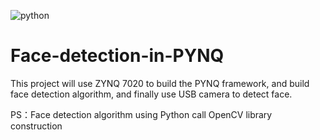 ![python](https://github.com/Xilinx/PYNQ/workflows/Python/badge.svg)
# Face-detection-in-PYNQ
This project will use ZYNQ 7020 to build the PYNQ framework, and build face detection algorithm, and finally use USB camera to detect face.

PS：Face detection algorithm using Python call OpenCV library construction
